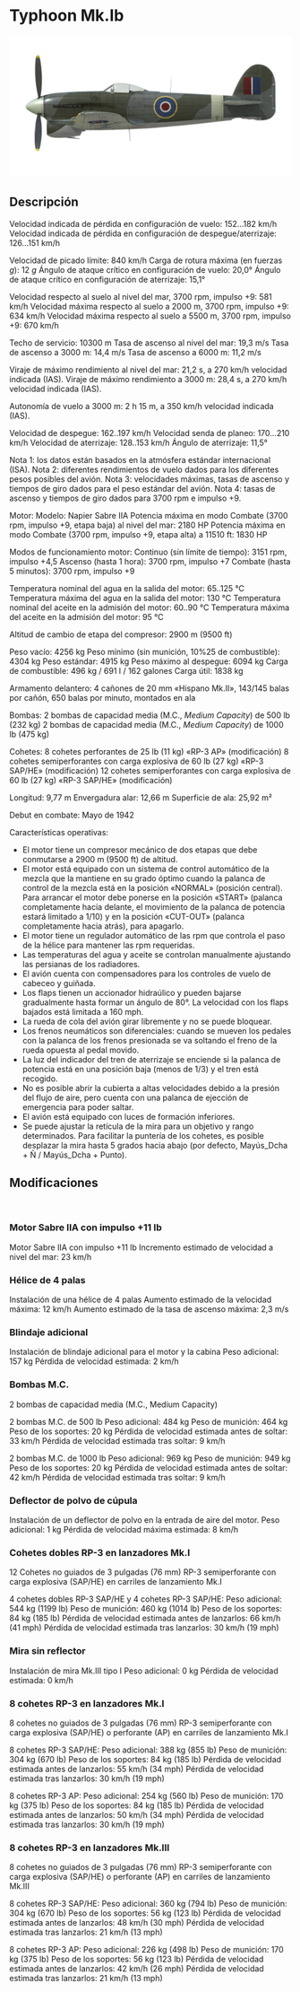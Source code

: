 # Typhoon Mk.Ib

![typhoonmkib](../images/typhoonmkib.png)

## Descripción

Velocidad indicada de pérdida en configuración de vuelo: 152...182 km/h
Velocidad indicada de pérdida en configuración de despegue/aterrizaje: 126...151 km/h

Velocidad de picado límite: 840 km/h
Carga de rotura máxima (en fuerzas <i>g</i>): 12 <i>g</i>
Ángulo de ataque crítico en configuración de vuelo: 20,0°
Ángulo de ataque crítico en configuración de aterrizaje: 15,1°

Velocidad respecto al suelo al nivel del mar, 3700 rpm, impulso +9: 581 km/h
Velocidad máxima respecto al suelo a 2000 m, 3700 rpm, impulso +9: 634 km/h
Velocidad máxima respecto al suelo a 5500 m, 3700 rpm, impulso +9: 670 km/h

Techo de servicio: 10300 m
Tasa de ascenso al nivel del mar: 19,3 m/s
Tasa de ascenso a 3000 m: 14,4 m/s
Tasa de ascenso a 6000 m: 11,2 m/s

Viraje de máximo rendimiento al nivel del mar: 21,2 s, a 270 km/h velocidad indicada (IAS).
Viraje de máximo rendimiento a 3000 m: 28,4 s, a 270 km/h velocidad indicada (IAS).

Autonomía de vuelo a 3000 m: 2 h 15 m, a 350 km/h velocidad indicada (IAS).

Velocidad de despegue: 162..197 km/h
Velocidad senda de planeo: 170...210 km/h
Velocidad de aterrizaje: 128..153 km/h
Ángulo de aterrizaje: 11,5°

Nota 1: los datos están basados en la atmósfera estándar internacional (ISA).
Nota 2: diferentes rendimientos de vuelo dados para los diferentes pesos posibles del avión.
Nota 3: velocidades máximas, tasas de ascenso y tiempos de giro dados para el peso estándar del avión.
Nota 4: tasas de ascenso y tiempos de giro dados para 3700 rpm e impulso +9.

Motor:
Modelo: Napier Sabre IIA
Potencia máxima en modo Combate (3700 rpm, impulso +9, etapa baja) al nivel del mar: 2180 HP
Potencia máxima en modo Combate (3700 rpm, impulso +9, etapa alta) a 11510 ft: 1830 HP

Modos de funcionamiento motor:
Continuo (sin límite de tiempo): 3151 rpm, impulso +4,5
Ascenso (hasta 1 hora): 3700 rpm, impulso +7
Combate (hasta 5 minutos): 3700 rpm, impulso +9

Temperatura nominal del agua en la salida del motor: 65..125 °C
Temperatura máxima del agua en la salida del motor: 130 °C
Temperatura nominal del aceite en la admisión del motor: 60..90 °C
Temperatura máxima del aceite en la admisión del motor: 95 °C

Altitud de cambio de etapa del compresor: 2900 m (9500 ft)

Peso vacío: 4256 kg
Peso mínimo (sin munición, 10%25 de combustible): 4304 kg
Peso estándar: 4915 kg
Peso máximo al despegue: 6094 kg
Carga de combustible: 496 kg / 691 l / 162 galones
Carga útil: 1838 kg

Armamento delantero:
4 cañones de 20 mm «Hispano Mk.II», 143/145 balas por cañón, 650 balas por minuto, montados en ala

Bombas:
2 bombas de capacidad media (M.C., <i>Medium Capacity</i>) de 500 lb (232 kg)
2 bombas de capacidad media (M.C., <i>Medium Capacity</i>) de 1000 lb (475 kg)

Cohetes:
8 cohetes perforantes de 25 lb (11 kg) «RP-3 AP» (modificación)
8 cohetes semiperforantes con carga explosiva de 60 lb (27 kg) «RP-3 SAP/HE» (modificación)
12 cohetes semiperforantes con carga explosiva de 60 lb (27 kg) «RP-3 SAP/HE» (modificación)

Longitud: 9,77 m
Envergadura alar: 12,66 m
Superficie de ala: 25,92 m²

Debut en combate: Mayo de 1942

Características operativas:
- El motor tiene un compresor mecánico de dos etapas que debe conmutarse a 2900 m (9500 ft) de altitud.
- El motor está equipado con un sistema de control automático de la mezcla que la mantiene en su grado óptimo cuando la palanca de control de la mezcla está en la posición «NORMAL» (posición central). Para arrancar el motor debe ponerse en la posición «START» (palanca completamente hacia delante, el movimiento de la palanca de potencia estará limitado a 1/10) y en la posición «CUT-OUT» (palanca completamente hacia atrás), para apagarlo.
- El motor tiene un regulador automático de las rpm que controla el paso de la hélice para mantener las rpm requeridas.
- Las temperaturas del agua y aceite se controlan manualmente ajustando las persianas de los radiadores.
- El avión cuenta con compensadores para los controles de vuelo de cabeceo y guiñada.
- Los flaps tienen un accionador hidraúlico y pueden bajarse gradualmente hasta formar un ángulo de 80°. La velocidad con los flaps bajados está limitada a 160 mph.
- La rueda de cola del avión girar libremente y no se puede bloquear.
- Los frenos neumáticos son diferenciales: cuando se mueven los pedales con la palanca de los frenos presionada se va soltando el freno de la rueda opuesta al pedal movido.
- La luz del indicador del tren de aterrizaje se enciende si la palanca de potencia está en una posición baja (menos de 1/3) y el tren está recogido.
- No es posible abrir la cubierta a altas velocidades debido a la presión del flujo de aire, pero cuenta con una palanca de ejección de emergencia para poder saltar.
- El avión está equipado con luces de formación inferiores.
- Se puede ajustar la retícula de la mira para un objetivo y rango determinados. Para facilitar la puntería de los cohetes, es posible desplazar la mira hasta 5 grados hacia abajo (por defecto, Mayús_Dcha + Ñ / Mayús_Dcha + Punto).

## Modificaciones
﻿

### Motor Sabre IIA con impulso +11 lb

Motor Sabre IIA con impulso +11 lb
Incremento estimado de velocidad a nivel del mar: 23 km/h﻿

### Hélice de 4 palas

Instalación de una hélice de 4 palas
Aumento estimado de la velocidad máxima: 12 km/h
Aumento estimado de la tasa de ascenso máxima: 2,3 m/s﻿

### Blindaje adicional

Instalación de blindaje adicional para el motor y la cabina
Peso adicional: 157 kg
Pérdida de velocidad estimada: 2 km/h﻿

### Bombas M.C.

2 bombas de capacidad media (M.C., Medium Capacity)

2 bombas M.C. de 500 lb
Peso adicional: 484 kg
Peso de munición: 464 kg
Peso de los soportes: 20 kg
Pérdida de velocidad estimada antes de soltar: 33 km/h
Pérdida de velocidad estimada tras soltar: 9 km/h

2 bombas M.C. de 1000 lb
Peso adicional: 969 kg
Peso de munición: 949 kg
Peso de los soportes: 20 kg
Pérdida de velocidad estimada antes de soltar: 42 km/h
Pérdida de velocidad estimada tras soltar: 9 km/h﻿

### Deflector de polvo de cúpula

Instalación de un deflector de polvo en la entrada de aire del motor.
Peso adicional: 1 kg
Pérdida de velocidad máxima estimada: 8 km/h﻿

### Сohetes dobles RP-3 en lanzadores Mk.I

12 Сohetes no guiados de 3 pulgadas (76 mm) RP-3 semiperforante con carga explosiva (SAP/HE) en carriles de lanzamiento Mk.I

4 cohetes dobles RP-3 SAP/HE y 4 cohetes RP-3 SAP/HE:
Peso adicional: 544 kg (1199 lb)
Peso de munición: 460 kg (1014 lb)
Peso de los soportes: 84 kg (185 lb)
Pérdida de velocidad estimada antes de lanzarlos: 66 km/h (41 mph)
Pérdida de velocidad estimada tras lanzarlos: 30 km/h (19 mph)
﻿

### Mira sin reflector

Instalación de mira Mk.III tipo I
Peso adicional: 0 kg
Pérdida de velocidad estimada: 0 km/h﻿

### 8 cohetes RP-3 en lanzadores Mk.I

8 cohetes no guiados de 3 pulgadas (76 mm) RP-3 semiperforante con carga explosiva (SAP/HE) o perforante (AP) en carriles de lanzamiento Mk.I

8 cohetes RP-3 SAP/HE:
Peso adicional: 388 kg (855 lb)
Peso de munición: 304 kg (670 lb)
Peso de los soportes: 84 kg (185 lb)
Pérdida de velocidad estimada antes de lanzarlos: 55 km/h (34 mph)
Pérdida de velocidad estimada tras lanzarlos: 30 km/h (19 mph)

8 cohetes RP-3 AP:
Peso adicional: 254 kg (560 lb)
Peso de munición: 170 kg (375 lb)
Peso de los soportes: 84 kg (185 lb)
Pérdida de velocidad estimada antes de lanzarlos: 50 km/h (34 mph)
Pérdida de velocidad estimada tras lanzarlos: 30 km/h (19 mph)
﻿

### 8 cohetes RP-3 en lanzadores Mk.III

8 cohetes no guiados de 3 pulgadas (76 mm) RP-3 semiperforante con carga explosiva (SAP/HE) o perforante (AP) en carriles de lanzamiento Mk.III

8 сohetes RP-3 SAP/HE:
Peso adicional: 360 kg (794 lb)
Peso de munición: 304 kg (670 lb)
Peso de los soportes: 56 kg (123 lb)
Pérdida de velocidad estimada antes de lanzarlos: 48 km/h (30 mph)
Pérdida de velocidad estimada tras lanzarlos: 21 km/h (13 mph)

8 cohetes RP-3 AP:
Peso adicional: 226 kg (498 lb)
Peso de munición: 170 kg (375 lb)
Peso de los soportes: 56 kg (123 lb)
Pérdida de velocidad estimada antes de lanzarlos: 42 km/h (26  mph)
Pérdida de velocidad estimada tras lanzarlos: 21 km/h (13 mph)
